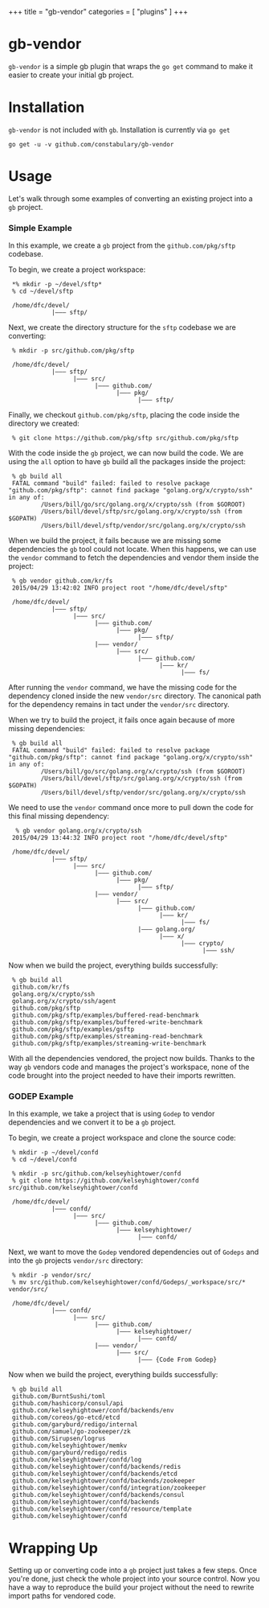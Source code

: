 +++
title = "gb-vendor"
categories = [ "plugins" ]
+++
# gb-vendor

`gb-vendor` is a simple gb plugin that wraps the `go get` command to make it easier to create your initial gb project.

# Installation

`gb-vendor` is not included with `gb`. Installation is currently via `go get`

    go get -u -v github.com/constabulary/gb-vendor

# Usage

Let's walk through some examples of converting an existing project into a `gb` project.

### Simple Example

In this example, we create a `gb` project from the `github.com/pkg/sftp` codebase. 

To begin, we create a project workspace:

     *% mkdir -p ~/devel/sftp*
     % cd ~/devel/sftp

     /home/dfc/devel/
                |——— sftp/

Next, we create the directory structure for the `sftp` codebase we are converting:

     % mkdir -p src/github.com/pkg/sftp

     /home/dfc/devel/
                |——— sftp/
                      |——— src/
                            |——— github.com/
                                  |——— pkg/
                                        |——— sftp/

Finally, we checkout `github.com/pkg/sftp`, placing the code inside the directory we created:

     % git clone https://github.com/pkg/sftp src/github.com/pkg/sftp

With the code inside the `gb` project, we can now build the code. We are using the `all` option to have `gb` build all the packages inside the project:

     % gb build all
     FATAL command "build" failed: failed to resolve package "github.com/pkg/sftp": cannot find package "golang.org/x/crypto/ssh" in any of:
             /Users/bill/go/src/golang.org/x/crypto/ssh (from $GOROOT)
             /Users/bill/devel/sftp/src/golang.org/x/crypto/ssh (from $GOPATH)
             /Users/bill/devel/sftp/vendor/src/golang.org/x/crypto/ssh

When we build the project, it fails because we are missing some dependencies the `gb` tool could not locate. When this happens, we can use the `vendor` command to fetch the dependencies and vendor them inside the project:

     % gb vendor github.com/kr/fs
     2015/04/29 13:42:02 INFO project root "/home/dfc/devel/sftp"

     /home/dfc/devel/
                |——— sftp/
                      |——— src/
                            |——— github.com/
                                  |——— pkg/
                                        |——— sftp/
                            |——— vendor/
                                  |——— src/
                                        |——— github.com/
                                              |——— kr/
                                                    |——— fs/

After running the `vendor` command, we have the missing code for the dependency cloned inside the new `vendor/src` directory. The canonical path for the dependency remains in tact under the `vendor/src` directory.

When we try to build the project, it fails once again because of more missing dependencies:

     % gb build all                                                                                                                   
     FATAL command "build" failed: failed to resolve package "github.com/pkg/sftp": cannot find package "golang.org/x/crypto/ssh" in any of:
             /Users/bill/go/src/golang.org/x/crypto/ssh (from $GOROOT)
             /Users/bill/devel/sftp/src/golang.org/x/crypto/ssh (from $GOPATH)
             /Users/bill/devel/sftp/vendor/src/golang.org/x/crypto/ssh

We need to use the `vendor` command once more to pull down the code for this final missing dependency:

      % gb vendor golang.org/x/crypto/ssh
     2015/04/29 13:44:32 INFO project root "/home/dfc/devel/sftp"

     /home/dfc/devel/
                |——— sftp/
                      |——— src/
                            |——— github.com/
                                  |——— pkg/
                                        |——— sftp/
                            |——— vendor/
                                  |——— src/
                                        |——— github.com/
                                              |——— kr/
                                                    |——— fs/
                                        |——— golang.org/
                                              |——— x/
                                                    |——— crypto/
                                                          |——— ssh/

Now when we build the project, everything builds successfully:

     % gb build all                                                                                                                   
     github.com/kr/fs
     golang.org/x/crypto/ssh
     golang.org/x/crypto/ssh/agent
     github.com/pkg/sftp
     github.com/pkg/sftp/examples/buffered-read-benchmark
     github.com/pkg/sftp/examples/buffered-write-benchmark
     github.com/pkg/sftp/examples/gsftp
     github.com/pkg/sftp/examples/streaming-read-benchmark
     github.com/pkg/sftp/examples/streaming-write-benchmark

With all the dependencies vendored, the project now builds. Thanks to the way `gb` vendors code and manages the project's workspace, none of the code brought into the project needed to have their imports rewritten.

### GODEP Example

In this example, we take a project that is using `Godep` to vendor dependencies and we convert it to be a `gb` project.

To begin, we create a project workspace and clone the source code:

     % mkdir -p ~/devel/confd
     % cd ~/devel/confd

     % mkdir -p src/github.com/kelseyhightower/confd
     % git clone https://github.com/kelseyhightower/confd src/github.com/kelseyhightower/confd  

     /home/dfc/devel/
                |——— confd/
                      |——— src/
                            |——— github.com/
                                  |——— kelseyhightower/
                                        |——— confd/

Next, we want to move the `Godep` vendored dependencies out of `Godeps` and into the `gb` projects `vendor/src` directory:
 
     % mkdir -p vendor/src/
     % mv src/github.com/kelseyhightower/confd/Godeps/_workspace/src/* vendor/src/

     /home/dfc/devel/
                |——— confd/
                      |——— src/
                            |——— github.com/
                                  |——— kelseyhightower/
                                        |——— confd/
                            |——— vendor/
                                  |——— src/
                                        |——— {Code From Godep}

Now when we build the project, everything builds successfully:

     % gb build all
     github.com/BurntSushi/toml
     github.com/hashicorp/consul/api
     github.com/kelseyhightower/confd/backends/env
     github.com/coreos/go-etcd/etcd
     github.com/garyburd/redigo/internal
     github.com/samuel/go-zookeeper/zk
     github.com/Sirupsen/logrus
     github.com/kelseyhightower/memkv
     github.com/garyburd/redigo/redis
     github.com/kelseyhightower/confd/log
     github.com/kelseyhightower/confd/backends/redis
     github.com/kelseyhightower/confd/backends/etcd
     github.com/kelseyhightower/confd/backends/zookeeper
     github.com/kelseyhightower/confd/integration/zookeeper
     github.com/kelseyhightower/confd/backends/consul
     github.com/kelseyhightower/confd/backends
     github.com/kelseyhightower/confd/resource/template
     github.com/kelseyhightower/confd

# Wrapping Up

Setting up or converting code into a `gb` project just takes a few steps. Once you're done, just check the whole project into your source control. Now you have a way to reproduce the build your project without the need to rewrite import paths for vendored code.
